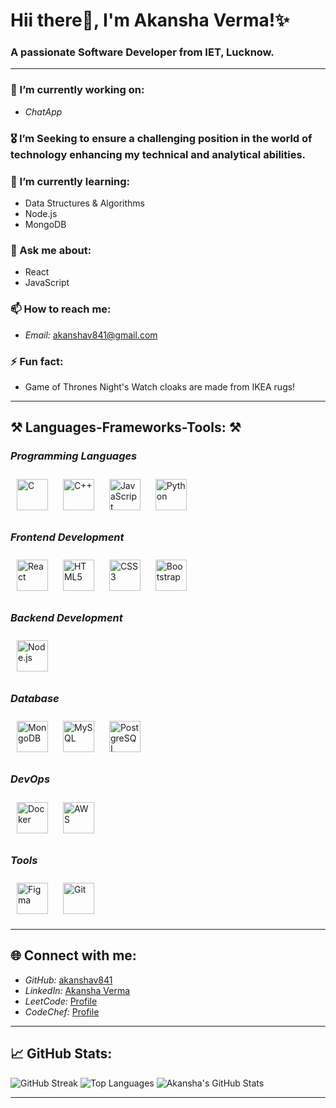 # Hii there👋, I'm Akansha Verma!✨

### A passionate Software Developer from IET, Lucknow.

---

### 🔭 I’m currently working on:
- *ChatApp*

### 🎖️ I’m Seeking to ensure a challenging position in the world of technology enhancing my technical and analytical abilities.

### 🌱 I’m currently learning:
- Data Structures & Algorithms
- Node.js
- MongoDB

### 💬 Ask me about:
- React
- JavaScript

### 📫 How to reach me:
- *Email:* akanshav841@gmail.com

### ⚡ Fun fact:
- Game of Thrones Night's Watch cloaks are made from IKEA rugs!

---

## ⚒️ Languages-Frameworks-Tools: ⚒️

### *Programming Languages*

<a href="https://www.learn-c.org/" target="_blank"><img style="margin: 10px" src="https://cdn.jsdelivr.net/gh/devicons/devicon/icons/c/c-original.svg" alt="C" height="50" /></a>
<a href="https://isocpp.org/" target="_blank"><img style="margin: 10px" src="https://cdn.jsdelivr.net/gh/devicons/devicon/icons/cplusplus/cplusplus-original.svg" alt="C++" height="50" /></a>
<a href="https://www.javascript.com/" target="_blank"><img style="margin: 10px" src="https://cdn.jsdelivr.net/gh/devicons/devicon/icons/javascript/javascript-original.svg" alt="JavaScript" height="50" /></a>
<a href="https://www.python.org/" target="_blank"><img style="margin: 10px" src="https://cdn.jsdelivr.net/gh/devicons/devicon/icons/python/python-original.svg" alt="Python" height="50" /></a>

### *Frontend Development*

<a href="https://reactjs.org/" target="_blank"><img style="margin: 10px" src="https://profilinator.rishav.dev/skills-assets/react-original-wordmark.svg" alt="React" height="50" /></a>
<a href="https://en.wikipedia.org/wiki/HTML5" target="_blank"><img style="margin: 10px" src="https://profilinator.rishav.dev/skills-assets/html5-original-wordmark.svg" alt="HTML5" height="50" /></a>
<a href="https://www.w3schools.com/css/" target="_blank"><img style="margin: 10px" src="https://profilinator.rishav.dev/skills-assets/css3-original-wordmark.svg" alt="CSS3" height="50" /></a>
<a href="https://getbootstrap.com/" target="_blank"><img style="margin: 10px" src="https://profilinator.rishav.dev/skills-assets/bootstrap-plain.svg" alt="Bootstrap" height="50" /></a>

### *Backend Development*

<a href="https://nodejs.org/" target="_blank"><img style="margin: 10px" src="https://profilinator.rishav.dev/skills-assets/nodejs-original-wordmark.svg" alt="Node.js" height="50" /></a>

### *Database*

<a href="https://www.mongodb.com/" target="_blank"><img style="margin: 10px" src="https://profilinator.rishav.dev/skills-assets/mongodb-original-wordmark.svg" alt="MongoDB" height="50" /></a>
<a href="https://www.mysql.com/" target="_blank"><img style="margin: 10px" src="https://profilinator.rishav.dev/skills-assets/mysql-original-wordmark.svg" alt="MySQL" height="50" /></a>
<a href="https://www.postgresql.org/" target="_blank"><img style="margin: 10px" src="https://profilinator.rishav.dev/skills-assets/postgresql-original-wordmark.svg" alt="PostgreSQL" height="50" /></a>

### *DevOps*

<a href="https://www.docker.com/" target="_blank"><img style="margin: 10px" src="https://profilinator.rishav.dev/skills-assets/docker-original-wordmark.svg" alt="Docker" height="50" /></a>
<a href="https://aws.amazon.com/" target="_blank"><img style="margin: 10px" src="https://profilinator.rishav.dev/skills-assets/amazonwebservices-original-wordmark.svg" alt="AWS" height="50" /></a>

### *Tools*

<a href="https://www.figma.com/" target="_blank"><img style="margin: 10px" src="https://profilinator.rishav.dev/skills-assets/figma-icon.svg" alt="Figma" height="50" /></a>
<a href="https://git-scm.com/" target="_blank"><img style="margin: 10px" src="https://profilinator.rishav.dev/skills-assets/git-scm-icon.svg" alt="Git" height="50" /></a>

---

## 🌐 Connect with me:

- *GitHub:* [akanshav841](https://github.com/akanshav841)
- *LinkedIn:* [Akansha Verma](https://www.linkedin.com/in/akansha-verma-623a66232/)
- *LeetCode:* [Profile](https://leetcode.com/u/akanshav841/)
- *CodeChef:* [Profile](https://www.codechef.com/users/your-username)

---

## 📈 GitHub Stats:

![GitHub Streak](https://github-readme-streak-stats.herokuapp.com/?user=akanshav841&theme=dark&hide_border=false)
![Top Languages](https://github-readme-stats.vercel.app/api/top-langs/?username=akanshav841&layout=compact&theme=dark&hide_border=false)
![Akansha's GitHub Stats](https://github-readme-stats.vercel.app/api?username=akanshav841&show_icons=true&theme=dark&hide_border=false)

---
